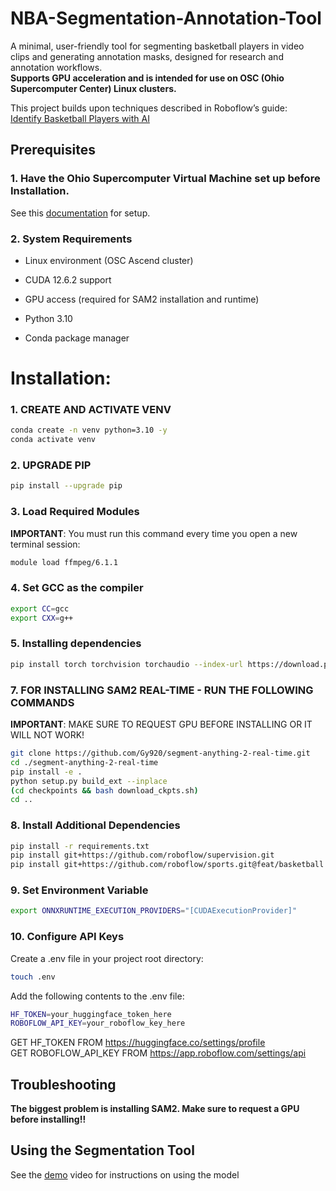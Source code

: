 # NBA-Segmentation-Annotation-Tool

A minimal, user-friendly tool for segmenting basketball players in video clips and generating annotation masks, designed for research and annotation workflows.  
 **Supports GPU acceleration and is intended for use on OSC (Ohio Supercomputer Center) Linux clusters.**

 This project builds upon techniques described in Roboflow’s guide:  
[Identify Basketball Players with AI](https://blog.roboflow.com/identify-basketball-players/)

## Prerequisites 

### 1. Have the Ohio Supercomputer Virtual Machine set up before Installation.

See this [documentation](https://docs.google.com/document/d/18efM3UhXIMKOZ-e1weG6fw2CS5-esf2s--cmgjhlOIs/edit?usp=sharing) for setup.

### 2. System Requirements

- Linux environment (OSC Ascend cluster)

- CUDA 12.6.2 support

- GPU access (required for SAM2 installation and runtime)

- Python 3.10

- Conda package manager


# Installation:

### 1. CREATE AND ACTIVATE VENV
```bash
conda create -n venv python=3.10 -y  
conda activate venv
```

### 2. UPGRADE PIP
```bash
pip install --upgrade pip
```

### 3. Load Required Modules
**IMPORTANT**: You must run this command every time you open a new terminal session:
```bash
module load ffmpeg/6.1.1
```  

### 4. Set GCC as the compiler
```bash
export CC=gcc  
export CXX=g++
```

### 5. Installing dependencies  
```bash
pip install torch torchvision torchaudio --index-url https://download.pytorch.org/whl/cu126  
```

### 7. FOR INSTALLING SAM2 REAL-TIME - RUN THE FOLLOWING COMMANDS  
**IMPORTANT**: MAKE SURE TO REQUEST GPU BEFORE INSTALLING OR IT WILL NOT WORK!
```bash
git clone https://github.com/Gy920/segment-anything-2-real-time.git    
cd ./segment-anything-2-real-time  
pip install -e .  
python setup.py build_ext --inplace  
(cd checkpoints && bash download_ckpts.sh)  
cd ..
```

### 8. Install Additional Dependencies
```bash
pip install -r requirements.txt
pip install git+https://github.com/roboflow/supervision.git  
pip install git+https://github.com/roboflow/sports.git@feat/basketball
```

### 9. Set Environment Variable
```bash
export ONNXRUNTIME_EXECUTION_PROVIDERS="[CUDAExecutionProvider]"
```  

### 10. Configure API Keys

Create a .env file in your project root directory:
```bash
touch .env
```
Add the following contents to the .env file:
```bash
HF_TOKEN=your_huggingface_token_here  
ROBOFLOW_API_KEY=your_roboflow_key_here
```

GET HF_TOKEN FROM https://huggingface.co/settings/profile  
GET ROBOFLOW_API_KEY FROM https://app.roboflow.com/settings/api

## Troubleshooting 
**The biggest problem is installing SAM2. Make sure to request a GPU before installing!!**

## Using the Segmentation Tool

See the [demo](https://osumlb.slack.com/files/U09DJRATW5D/F09L55E61S7/improved_tool_demo.mp4) video for instructions on using the model

